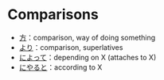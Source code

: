 # Comparisons

- [方](方)：comparison, way of doing something
- [より](より)：comparison, superlatives
- [によって](によって)：depending on X (attaches to X)
- [にやると](にやると)：according to X